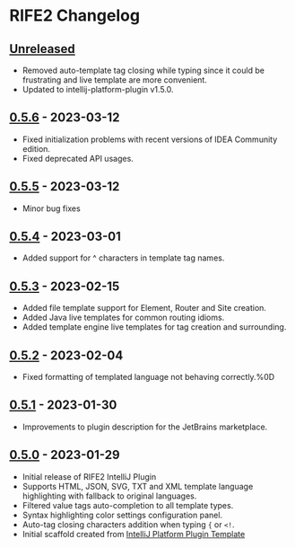 <!-- Keep a Changelog guide -> https://keepachangelog.com -->

# RIFE2 Changelog

## [Unreleased]
- Removed auto-template tag closing while typing since it could be frustrating and live template are more convenient.
- Updated to intellij-platform-plugin v1.5.0.

## [0.5.6] - 2023-03-12
- Fixed initialization problems with recent versions of IDEA Community edition.
- Fixed deprecated API usages.

## [0.5.5] - 2023-03-12
- Minor bug fixes

## [0.5.4] - 2023-03-01
- Added support for ^ characters in template tag names.

## [0.5.3] - 2023-02-15
- Added file template support for Element, Router and Site creation.
- Added Java live templates for common routing idioms.
- Added template engine live templates for tag creation and surrounding.

## [0.5.2] - 2023-02-04
- Fixed formatting of templated language not behaving correctly.%0D

## [0.5.1] - 2023-01-30
- Improvements to plugin description for the JetBrains marketplace.

## [0.5.0] - 2023-01-29
- Initial release of RIFE2 IntelliJ Plugin
- Supports HTML, JSON, SVG, TXT and XML template language highlighting with fallback to original languages.
- Filtered value tags auto-completion to all template types.
- Syntax highlighting color settings configuration panel.
- Auto-tag closing characters addition when typing `{` or `<!`.
- Initial scaffold created from [IntelliJ Platform Plugin Template](https://github.com/JetBrains/intellij-platform-plugin-template)

[Unreleased]: https://github.com/rife2/rife2-idea/compare/v0.5.6...HEAD
[0.5.6]: https://github.com/rife2/rife2-idea/compare/v0.5.5...v0.5.6
[0.5.5]: https://github.com/rife2/rife2-idea/compare/v0.5.4...v0.5.5
[0.5.4]: https://github.com/gbevin/rife2-idea/compare/v0.5.3...v0.5.4
[0.5.3]: https://github.com/gbevin/rife2-idea/compare/v0.5.2...v0.5.3
[0.5.2]: https://github.com/gbevin/rife2-idea/compare/v0.5.1...v0.5.2
[0.5.1]: https://github.com/gbevin/rife2-idea/compare/v0.5.0...v0.5.1
[0.5.0]: https://github.com/gbevin/rife2-idea/commits/v0.5.0

